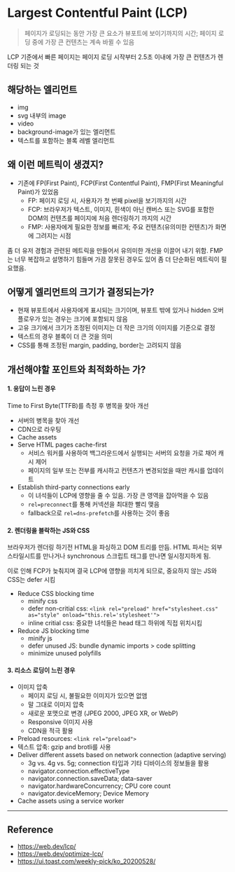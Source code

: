 # Largest Contentful Paint (LCP)

> 페이지가 로딩되는 동안 가장 큰 요소가 뷰포트에 보이기까지의 시간; 페이지 로딩 중에 가장 큰 컨텐츠는 계속 바뀔 수 있음

LCP 기준에서 빠른 페이지는 페이지 로딩 시작부터 2.5초 이내에 가장 큰 컨텐츠가 렌더링 되는 것

## 해당하는 엘리먼트
- img
- svg 내부의 image
- video
- background-image가 있는 엘리먼트
- 텍스트를 포함하는 블록 레벨 엘리먼트

## 왜 이런 메트릭이 생겼지?
- 기존에 FP(First Paint), FCP(First Contentful Paint), FMP(First Meaningful Paint)가 있었음
  - FP: 페이지 로딩 시, 사용자가 첫 번째 pixel을 보기까지의 시간
  - FCP: 브라우저가 텍스트, 이미지, 흰색이 아닌 캔버스 또는 SVG를 포함한 DOM의 컨텐츠를 페이지에 처음 렌더링하기 까지의 시간
  - FMP: 사용자에게 필요한 정보를 빠르게; 주요 컨텐츠(유의미한 컨텐츠)가 화면에 그려지는 시점

좀 더 유저 경험과 관련된 메트릭을 만들어서 유의미한 개선을 이끌어 내기 위함.
FMP는 너무 복잡하고 설명하기 힘들며 가끔 잘못된 경우도 있어 좀 더 단순화된 메트릭이 필요했음.

## 어떻게 엘리먼트의 크기가 결정되는가?
- 현재 뷰포트에서 사용자에게 표시되는 크기이며, 뷰포트 밖에 있거나 hidden 오버플로우가 있는 경우는 크기에 포함되지 않음
- 고유 크기에서 크기가 조정된 이미지는 더 작은 크기의 이미지를 기준으로 결정
- 텍스트의 경우 블록이 더 큰 것을 의미
- CSS를 통해 조정된 margin, padding, border는 고려되지 않음

## 개선해야할 포인트와 최적화하는 가?

#### 1. 응답이 느린 경우

Time to First Byte(TTFB)를 측정 후 병목을 찾아 개선

- 서버의 병목을 찾아 개선
- CDN으로 라우팅
- Cache assets
- Serve HTML pages cache-first
  - 서비스 워커를 사용하여 백그라운드에서 실행되는 서버의 요청을 가로 채어 캐시 제어
  - 페이지의 일부 또는 전부를 캐시하고 컨텐츠가 변경되었을 때만 캐시를 업데이트
- Establish third-party connections early
  - 이 녀석들이 LCP에 영향을 줄 수 있음. 가장 큰 영역을 잡아먹을 수 있음
  - `rel=preconnect`를 통해 커넥션을 최대한 빨리 맺음
  - fallback으로 `rel=dns-prefetch`를 사용하는 것이 좋음

#### 2. 렌더링을 블락하는 JS와 CSS
브라우저가 렌더링 하기전 HTML을 파싱하고 DOM 트리를 만듬. HTML 파서는 외부 스타일시트를 만나거나 synchronous 스크립트 태그를 만나면 일시정지하게 됨.

이로 인해 FCP가 늦춰지며 결국 LCP에 영향을 끼치게 되므로, 중요하지 않는 JS와 CSS는 defer 시킴

- Reduce CSS blocking time
  - minify css
  - defer non-critial css: `<link rel="preload" href="stylesheet.css" as="style" onload="this.rel='stylesheet'">`
  - inline critial css: 중요한 녀석들은 head 태그 하위에 직접 위치시킴
- Reduce JS blocking time
  - minify js
  - defer unused JS: bundle dynamic imports > code splitting
  - minimize unused polyfills

#### 3. 리소스 로딩이 느린 경우
- 이미지 압축
  - 페이지 로딩 시, 불필요한 이미지가 있으면 없앰
  - 말 그대로 이미지 압축
  - 새로운 포맷으로 변경 (JPEG 2000, JPEG XR, or WebP)
  - Responsive 이미지 사용
  - CDN을 적극 활용
- Preload resources: `<link rel="preload">`
- 텍스트 압축: gzip and brotli를 사용
- Deliver different assets based on network connection (adaptive serving)
  - 3g vs. 4g vs. 5g; connection 타입과 기타 디바이스의 정보들을 활용
  - navigator.connection.effectiveType
  - navigator.connection.saveData; data-saver
  - navigator.hardwareConcurrency; CPU core count
  - navigator.deviceMemory; Device Memory
- Cache assets using a service worker

---
## Reference
- https://web.dev/lcp/
- https://web.dev/optimize-lcp/
- https://ui.toast.com/weekly-pick/ko_20200528/
